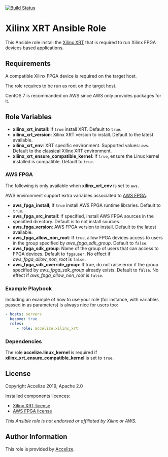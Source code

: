 [![Build Status](https://travis-ci.org/Accelize/ansible-role-xilinx_xrt.svg?branch=master)](https://travis-ci.org/Accelize/ansible-role-xilinx_xrt)

# Xilinx XRT Ansible Role

This Ansible role install the [Xilinx XRT](https://github.com/Xilinx/XRT) that is required to run Xilinx FPGA devices based applications.

## Requirements

A compatible Xilinx FPGA device is required on the target host.

The role requires to be run as root on the target host.

CentOS 7 is recommanded on AWS since AWS only provides packages for it.

## Role Variables

* **xilinx_xrt_install**: If `true` install XRT.
  Default to `true`.
* **xilinx_xrt_version**: Xilinx XRT version to install.
  Default to the latest available.
* **xilinx_xrt_env**: XRT specific environment.
  Supported values: `aws`.
  Default to the classical Xilinx XRT environment.
* **xilinx_xrt_ensure_compatible_kernel**: If `true`, ensure the Linux kernel installed is compatible.
  Default to `true`.

### AWS FPGA

The following is only available when **xilinx_xrt_env** is set to `aws`.

AWS environment support extra variables associated to [AWS FPGA](https://github.com/aws/aws-fpga).

* **aws_fpga_install**; If `true` install AWS FPGA runtime libraries. 
  Default to `true`.
* **aws_fpga_src_install**: If specified, install AWS FPGA sources in the specified directory.
  Default is to not install sources.
* **aws_fpga_version**: AWS FPGA version to install.
  Default to the latest available.
* **aws_fpga_allow_non_root**: If `true`, allow FPGA devices access to users in the group specified by *aws_fpga_sdk_group*.
  Default to `false`.
* **aws_fpga_sdk_group**: Name of the group of users that can access to FPGA devices.
  Default to `fpgauser`.
  No effect if *aws_fpga_allow_non_root* is `false`.
* **aws_fpga_sdk_override_group**: If true, do not raise error if the group specified by *aws_fpga_sdk_group* already exists.
  Default to `false`.
  No effect if *aws_fpga_allow_non_root* is `false`.

### Example Playbook

Including an example of how to use your role (for instance, with variables passed in as parameters) is always nice for users too:

```yaml
- hosts: servers
  become: true  
  roles:
     - role: accelize.xilinx_xrt
```

### Dependencies

The role **accelize.linux_kernel** is required if **xilinx_xrt_ensure_compatible_kernel** is set to `true`.

License
-------

Copyright Accelize 2019, Apache 2.0

Installed components licences:

* [Xilinx XRT license](https://github.com/Xilinx/XRT/blob/master/LICENSE)
* [AWS FPGA license](https://github.com/aws/aws-fpga/blob/master/LICENSE.txt)

*This Ansible role is not endorsed or affiliated by Xilinx or AWS.*

Author Information
------------------

This role is provided by [Accelize](https://www.accelize.com).
